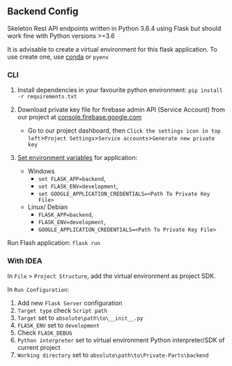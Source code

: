 ## Backend Config

Skeleton Rest API endpoints written in Python 3.6.4 using Flask but should work fine with Python versions >=3.6

It is advisable to create a virtual environment for this flask application. To use create one,
use [conda](https://docs.conda.io/projects/conda/en/latest/user-guide/install/) or `pyenv`

### CLI
1. Install dependencies in your favourite python environment: `pip install -r requirements.txt`

2. Download private key file for firebase admin API (Service Account) from our project at [console.firebase.google.com](https://console.firebase.google.com)
    - Go to our project dashboard, then `Click the settings icon in top left`>`Project Settings`>`Service accounts`>`Generate new private key`

3. [Set environment variables](https://flask.palletsprojects.com/en/1.1.x/tutorial/factory/) for application:
     - Windows
         - `set FLASK_APP=backend`,
         - `set FLASK_ENV=development`,
         - `set GOOGLE_APPLICATION_CREDENTIALS=<Path To Private Key File>`
     - Linux/ Debian
         - `FLASK_APP=backend`,
         - `FLASK_ENV=development`,
         - `GOOGLE_APPLICATION_CREDENTIALS=<Path To Private Key File>`

Run Flash application: `flask run`

### With IDEA

In `File` > `Project Structure`, add the virtual environment as project SDK.

In `Run Configuration`:
 1. Add new `Flask Server` configuration
 2. `Target type` check `Script path`
 3. `Target` set to `absolute\path\to\__init__.py`
 4. `FLASK_ENV` set to `development`
 5. Check `FLASK_DEBUG`
 6. `Python interpreter` set to virtual environment Python interpreter/SDK of current project
 7. `Working directory` set to `absolute\path\to\Private-Parts\backend`